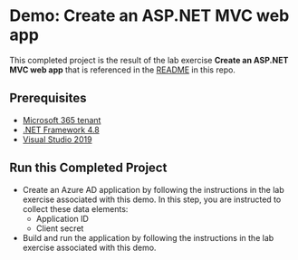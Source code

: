 # Demo: Create an ASP.NET MVC web app

This completed project is the result of the lab exercise **Create an ASP.NET MVC web app** that is referenced in the [README](../../README.md) in this repo.

## Prerequisites

- [Microsoft 365 tenant](https://developer.microsoft.com/office/dev-program?ocid=MSlearn)
- [.NET Framework 4.8](https://dotnet.microsoft.com/download/dotnet-framework)
- [Visual Studio 2019](https://visualstudio.microsoft.com/vs/)

## Run this Completed Project

- Create an Azure AD application by following the instructions in the lab exercise associated with this demo. In this step, you are instructed to collect these data elements:
  - Application ID
  - Client secret
- Build and run the application by following the instructions in the lab exercise associated with this demo.
